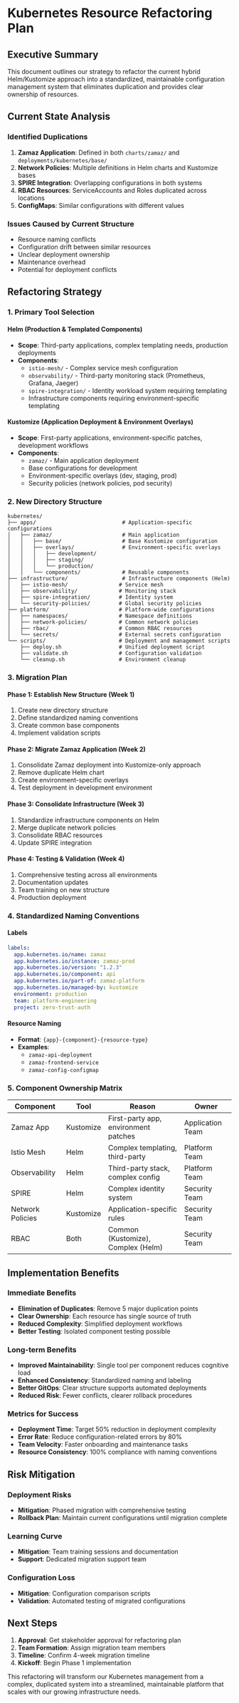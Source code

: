 # Kubernetes Resource Refactoring Plan

## Executive Summary
This document outlines our strategy to refactor the current hybrid Helm/Kustomize approach into a standardized, maintainable configuration management system that eliminates duplication and provides clear ownership of resources.

## Current State Analysis

### Identified Duplications
1. **Zamaz Application**: Defined in both `charts/zamaz/` and `deployments/kubernetes/base/`
2. **Network Policies**: Multiple definitions in Helm charts and Kustomize bases
3. **SPIRE Integration**: Overlapping configurations in both systems
4. **RBAC Resources**: ServiceAccounts and Roles duplicated across locations
5. **ConfigMaps**: Similar configurations with different values

### Issues Caused by Current Structure
- Resource naming conflicts
- Configuration drift between similar resources
- Unclear deployment ownership
- Maintenance overhead
- Potential for deployment conflicts

## Refactoring Strategy

### 1. Primary Tool Selection

#### Helm (Production & Templated Components)
- **Scope**: Third-party applications, complex templating needs, production deployments
- **Components**:
  - `istio-mesh/` - Complex service mesh configuration
  - `observability/` - Third-party monitoring stack (Prometheus, Grafana, Jaeger)
  - `spire-integration/` - Identity workload system requiring templating
  - Infrastructure components requiring environment-specific templating

#### Kustomize (Application Deployment & Environment Overlays)
- **Scope**: First-party applications, environment-specific patches, development workflows
- **Components**:
  - `zamaz/` - Main application deployment
  - Base configurations for development
  - Environment-specific overlays (dev, staging, prod)
  - Security policies (network policies, pod security)

### 2. New Directory Structure

```
kubernetes/
├── apps/                           # Application-specific configurations
│   ├── zamaz/                      # Main application
│   │   ├── base/                   # Base Kustomize configuration
│   │   ├── overlays/               # Environment-specific overlays
│   │   │   ├── development/
│   │   │   ├── staging/
│   │   │   └── production/
│   │   └── components/             # Reusable components
├── infrastructure/                 # Infrastructure components (Helm)
│   ├── istio-mesh/                # Service mesh
│   ├── observability/             # Monitoring stack
│   ├── spire-integration/         # Identity system
│   └── security-policies/         # Global security policies
├── platform/                      # Platform-wide configurations
│   ├── namespaces/                # Namespace definitions
│   ├── network-policies/          # Common network policies
│   ├── rbac/                      # Common RBAC resources
│   └── secrets/                   # External secrets configuration
└── scripts/                       # Deployment and management scripts
    ├── deploy.sh                  # Unified deployment script
    ├── validate.sh                # Configuration validation
    └── cleanup.sh                 # Environment cleanup
```

### 3. Migration Plan

#### Phase 1: Establish New Structure (Week 1)
1. Create new directory structure
2. Define standardized naming conventions
3. Create common base components
4. Implement validation scripts

#### Phase 2: Migrate Zamaz Application (Week 2)
1. Consolidate Zamaz deployment into Kustomize-only approach
2. Remove duplicate Helm chart
3. Create environment-specific overlays
4. Test deployment in development environment

#### Phase 3: Consolidate Infrastructure (Week 3)
1. Standardize infrastructure components on Helm
2. Merge duplicate network policies
3. Consolidate RBAC resources
4. Update SPIRE integration

#### Phase 4: Testing & Validation (Week 4)
1. Comprehensive testing across all environments
2. Documentation updates
3. Team training on new structure
4. Production deployment

### 4. Standardized Naming Conventions

#### Labels
```yaml
labels:
  app.kubernetes.io/name: zamaz
  app.kubernetes.io/instance: zamaz-prod
  app.kubernetes.io/version: "1.2.3"
  app.kubernetes.io/component: api
  app.kubernetes.io/part-of: zamaz-platform
  app.kubernetes.io/managed-by: kustomize
  environment: production
  team: platform-engineering
  project: zero-trust-auth
```

#### Resource Naming
- **Format**: `{app}-{component}-{resource-type}`
- **Examples**:
  - `zamaz-api-deployment`
  - `zamaz-frontend-service`
  - `zamaz-config-configmap`

### 5. Component Ownership Matrix

| Component | Tool | Reason | Owner |
|-----------|------|--------|-------|
| Zamaz App | Kustomize | First-party app, environment patches | Application Team |
| Istio Mesh | Helm | Complex templating, third-party | Platform Team |
| Observability | Helm | Third-party stack, complex config | Platform Team |
| SPIRE | Helm | Complex identity system | Security Team |
| Network Policies | Kustomize | Application-specific rules | Security Team |
| RBAC | Both | Common (Kustomize), Complex (Helm) | Security Team |

## Implementation Benefits

### Immediate Benefits
- **Elimination of Duplicates**: Remove 5 major duplication points
- **Clear Ownership**: Each resource has single source of truth
- **Reduced Complexity**: Simplified deployment workflows
- **Better Testing**: Isolated component testing possible

### Long-term Benefits
- **Improved Maintainability**: Single tool per component reduces cognitive load
- **Enhanced Consistency**: Standardized naming and labeling
- **Better GitOps**: Clear structure supports automated deployments
- **Reduced Risk**: Fewer conflicts, clearer rollback procedures

### Metrics for Success
- **Deployment Time**: Target 50% reduction in deployment complexity
- **Error Rate**: Reduce configuration-related errors by 80%
- **Team Velocity**: Faster onboarding and maintenance tasks
- **Resource Consistency**: 100% compliance with naming conventions

## Risk Mitigation

### Deployment Risks
- **Mitigation**: Phased migration with comprehensive testing
- **Rollback Plan**: Maintain current configurations until migration complete

### Learning Curve
- **Mitigation**: Team training sessions and documentation
- **Support**: Dedicated migration support team

### Configuration Loss
- **Mitigation**: Configuration comparison scripts
- **Validation**: Automated testing of migrated configurations

## Next Steps

1. **Approval**: Get stakeholder approval for refactoring plan
2. **Team Formation**: Assign migration team members
3. **Timeline**: Confirm 4-week migration timeline
4. **Kickoff**: Begin Phase 1 implementation

This refactoring will transform our Kubernetes management from a complex, duplicated system into a streamlined, maintainable platform that scales with our growing infrastructure needs.